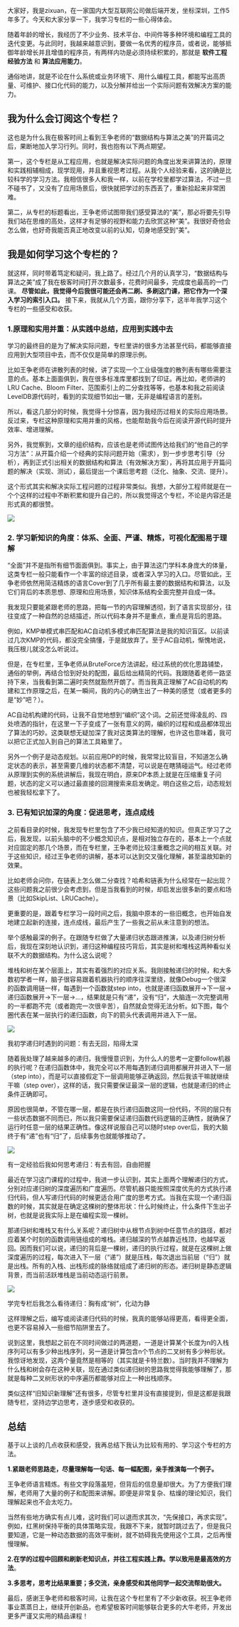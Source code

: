 大家好，我是zixuan，在一家国内大型互联网公司做后端开发，坐标深圳，工作5年多了。今天和大家分享一下，我学习专栏的一些心得体会。

随着年龄的增长，我经历了不少业务、技术平台、中间件等多种环境和编程工具的迭代变更。与此同时，我越来越意识到，要做一名优秀的程序员，或者说，能够抵御年龄增长并且增值的程序员，有两样内功是必须持续积累的，那就是 **软件工程经验方法** 和 **算法应用能力**。

通俗地讲，就是不论在什么系统或业务环境下、用什么编程工具，都能写出高质量、可维护、接口化代码的能力，以及分解并给出一个实际问题有效解决方案的能力。

## 我为什么会订阅这个专栏？

这也是为什么我在极客时间上看到王争老师的“数据结构与算法之美”的开篇词之后，果断地加入学习行列。同时，我也抱有以下两点期望。

第一，这个专栏是从工程应用，也就是解决实际问题的角度出发来讲算法的，原理和实践相辅相成，现学现用，并且重视思考过程。从我个人经验来看，这的确是比较科学的学习方法。我相信很多人和我一样，以前在学校里都学过算法，不过一旦不碰书了，又没有了应用场景后，很快就把学过的东西丢了，重新拾起来非常困难。

第二，从专栏的标题看出，王争老师试图带我们感受算法的“美”，那必将要先引导我们站在思维的高处，这样才有足够的视野和能力去欣赏这种“美”。我很好奇他会怎么做，也好奇我能否真正地改变以前的认知，切身地感受到“美”。

## 我是如何学习这个专栏的？

就这样，同时带着笃定和疑问，我上路了。经过几个月的认真学习，“数据结构与算法之美”成了我在极客时间打开次数最多，花费时间最多，完成度也最高的一门课。 **尽管如此，我觉得今后我很可能还会再二刷、多刷这门课，把它作为一个深入学习的索引入口。** 接下来，我就从几个方面，跟你分享下，这半年我学习这个专栏的一些感受和收获。

### 1.原理和实用并重：从实践中总结，应用到实践中去

学习的最终目的是为了解决实际问题，专栏里讲的很多方法甚至代码，都能够直接应用到大型项目中去，而不仅仅是简单的原理示例。

比如王争老师在讲散列表的时候，讲了实现一个工业级强度的散列表有哪些需要注意的点。基本上面面俱到，我在很多标准库里都找到了印证。再比如，老师讲的LRU Cache、Bloom Filter、范围索引上的二分查找等等，也基本和我之前阅读LevelDB源代码时，看到的实现细节如出一辙，无非是编程语言的差别。

所以，看这几部分的时候，我觉得十分惊喜，因为我经历过相关的实际应用场景。反过来，专栏这种原理和实用并重的风格，也能帮助我今后在阅读开源代码时提升效率、增进理解。

另外，我觉察到，文章的组织结构，应该也是老师试图传达给我们的“他自己的学习方法”：从开篇介绍一个经典的实际问题开始（需求），到一步步思考引导（分析），再到正式引出相关的数据结构和算法（有效解决方案），再将其应用于开篇问题的解决（实现、测试），最后提出一个课后思考题（泛化、抽象、交流、提升）。

这个形式其实和解决实际工程问题的过程非常类似。我想，大部分工程师就是在一个个这样的过程中不断积累和提升自己的，所以我觉得这个专栏，不论是内容还是形式真的都很赞。

![](https://static001.geekbang.org/resource/image/fa/70/fa96a398ed927b9e6c4dabcdb7bb1370.jpg?wh=1142*567)

### 2\. 学习新知识的角度：体系、全面、严谨、精炼，可视化配图易于理解

“全面”并不是指所有细节面面俱到。事实上，由于算法这门学科本身庞大的体量，这类专栏一般只能看作一个丰富的综述目录，或者深入学习的入口。尽管如此，王争老师依然用简洁精炼的语言Cover到了几乎所有最主要的数据结构和算法，以及它们背后的本质思想、原理和应用场景，知识体系结构全面完整并自成一体。

我发现只要能紧跟老师的思路，把每一节的内容理解透彻，到了语言实现部分，往往变成了一种自然的总结描述，所以代码本身并不是重点，重点是背后的思路。

例如，KMP单模式串匹配和AC自动机多模式串匹配算法是我的知识盲区。以前读过几次KMP的代码，都没完全搞懂，于是就放弃了。至于AC自动机，惭愧地说，我压根儿就没怎么听说过。

但是，在专栏里，王争老师从BruteForce方法讲起，经过系统的优化思路铺垫，通俗的举例，再结合恰到好处的配图，最后给出精简的代码。我跟随着老师一路坚持下来，当我看到第二遍时突然就豁然开朗了。而当我真正理解了AC自动机的构建和工作原理之后，在某一瞬间，我的内心的确生出了一种美的感觉（或者更多的是“妙”吧？）。

AC自动机构建的代码，让我不自觉地想到“编织”这个词。之前还觉得凌乱的、四处喷洒的指针，在这里一下子变成了一张有意义的网，编织的过程和成品都体现出了算法的巧妙。这类联想无疑加深了我对这类算法的理解，也许这也意味着，我可以把它正式加入到自己的算法工具箱里了。

另外一个例子是动态规划。以前应用DP的时候，我常常比较盲目，不知道怎么确定状态的表示，甚至需要几维的状态都不清楚，可以说是在瞎猜碰运气。经过老师从原理到实例的系统讲解后，我现在明白，原来DP本质上就是在压缩重复子问题，状态的定义可以通过最直接的回溯搜索来启发确定。明白这些之后，动态规划也被我轻松拿下了。

### 3\. 已有知识加深的角度：促进思考，连点成线

之前看目录的时候，我发现专栏里包含了不少我已经知道的知识。但真正学习了之后，我发现，以前头脑中的不少概念知识点，是相对独立存在的，基本上一个点就对应固定的那几个场景，而在专栏里，王争老师比较注重概念之间的相互关联。对于这些知识，经过王争老师的讲解，基本可以达到交叉强化理解，甚至温故知新的效果。

比如老师会问你，在链表上怎么做二分查找？哈希和链表为什么经常在一起出现？这些问题我之前很少会考虑到，但是当我看到的时候，却启发出很多新的要点和场景（比如SkipList、LRUCache）。

更重要的是，跟着专栏学习一段时间之后，我脑中原本的一些旧概念，也开始自发地建立起新的连接，连点成线，最后产生了一些我之前从未注意到的想法。

举个感触最深的例子。在跟随专栏做了大量递归状态跟进推演，以及递归树分析后，我现在深刻地认识到，递归这种编程技巧背后，其实是树和堆栈这两种看似关联不大的数据结构。为什么这么说呢？

堆栈和树在某个层面上，其实有着强烈的对应关系。我刚接触递归的时候，和大多数初学者一样，脑子很容易跟着机器执行的顺序往深里绕，就像Debug一个很深的函数调用链一样，每遇到一个函数就step into，也就是递归函数展开->下一层->递归函数展开->下一层->…，结果就是只有“递”，没有“归”，大脑连一次完整调用的一半都跑不完（或者跑完一次很辛苦），自然就会觉得无法分析。如下图，每个圈代表在某一层执行的递归函数，向下的箭头代表调用并进入下一层。

![](https://static001.geekbang.org/resource/image/24/d2/24358b72ff5db99b0dc837b0c81fb4d2.jpg?wh=1142*744)

我初学递归时遇到的问题：有去无回，陷得太深

随着我处理了越来越多的递归，我慢慢意识到，为什么人的思考一定要follow机器的执行呢？在递归函数体中，我完全可以不用每遇到递归调用都展开并进入下一层（step into），而是可以直接假定下一层调用能够正确返回，然后我该干嘛就继续干嘛（step over），这样的话，我只需要保证最深一层的逻辑，也就是递归的终止条件正确即可。

原因也很简单，不管在哪一层，都是在执行递归函数这同一份代码，不同的层只有一些状态数据不同而已，所以我只需要保证递归函数代码逻辑的正确性，就确保了运行时任意一层的结果正确性。像这样说服自己可以随时step over后，我的大脑终于有“递”也有“归”了，后续事务也就能够推动了。

![](https://static001.geekbang.org/resource/image/5d/f8/5d42370f6823b1ed97d5d86d773ac0f8.jpg?wh=1142*501)

有一定经验后我如何思考递归：有去有回，自由把握

最近在学习这门课程的过程中，我进一步认识到，其实上面两个理解递归的方式，分别对应递归树的深度遍历和广度遍历。尽管机器只能按照深度优先的方式执行递归代码，但人写递归代码的时候更适合用广度的思考方式。当我在实现一个递归函数的时候，其实就是在确定这棵树的整体形状：什么时候终止，什么条件下生出子树，也就是说我实际上是在编程实现一棵树。

那递归树和堆栈又有什么关系呢？递归树中从根节点到树中任意节点的路径，都对应着某个时刻的函数调用链组成的堆栈。递归越深的节点越靠近栈顶，也越早返回。因而我们可以说，递归的背后是一棵树，递归的执行过程，就是在这棵树上做深度遍历的过程，每次进入下一层（“递”）就是压栈，每次退出当前层（“归”）就是出栈。所有的入栈、出栈形成的脉络就组成了递归树的形态。递归树是静态逻辑背景，而当前活跃堆栈是当前动态运行前景。

![](https://static001.geekbang.org/resource/image/6f/92/6fece59ed3d40f4ba544ec84a12b8092.jpg?wh=1142*574)

学完专栏后我怎么看待递归：胸有成“树”，化动为静

这样理解之后，编写或阅读递归代码的时候，我真的能够站得更高，看得更全面，也更不容易掉入一些细节陷阱里去了。

说到这里，我想起之前在不同时间做过的两道题，一道是计算某个长度为n的入栈序列可以有多少种出栈序列，另一道是计算包含n个节点的二叉树有多少种形状。我惊讶地发现，这两个量竟然是相等的（其实就是卡特兰数）。当时我并不理解为什么栈和树会存在这种关联，现在通过类似递归树的思路我觉得我能够理解了，那就是每种二叉树形状的中序遍历都能够对应上一种出栈顺序。

类似这样“旧知识新理解”还有很多，尽管专栏里并没有直接提到，但是这都是我跟随专栏，坚持边学边思考，逐步感受和收获的。

## 总结

基于以上谈的几点收获和感受，我再总结下我认为比较有用的、学习这个专栏的方法。

**1.紧跟老师思路走，尽量理解每一句话、每一幅配图，亲手推演每一个例子。**

王争老师语言精炼。有些文字段落虽短，但背后的信息量却很大。为了方便我们理解，老师用了大量的例子和配图来讲解。即便是非常复杂、枯燥的理论知识，我们理解起来也不会太吃力。

当然有些地方确实有点儿难，这时我们可以退而求其次，“先保接口，再求实现”。例如，红黑树保持平衡的具体策略实现，我跟不下来，就暂时跳过去了，但是我只要知道，它是一种动态数据的高效平衡树，就不妨碍我先使用这个工具，之后再慢慢理解。

**2.在学的过程中回顾和刷新老知识点，并往工程实践上靠。学以致用是最高效的方法**。

**3.多思考，思考比结果重要；多交流，亲身感受和其他同学一起交流帮助很大。**

最后，感谢王争老师和极客时间，让我在这个专栏里有了不少新收获。祝王争老师事业蒸蒸日上，继续开创新品，也希望极客时间能够联合更多的大牛老师，开发出更多严谨又实用的精品课程！